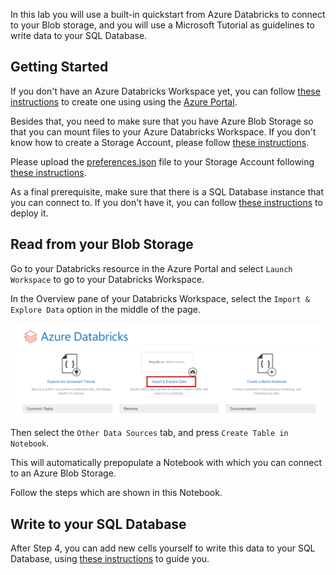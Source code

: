 In this lab you will use a built-in quickstart from Azure Databricks to connect to your Blob storage, and you will use a Microsoft Tutorial as guidelines to write data to your SQL Database.

## Getting Started
If you don't have an Azure Databricks Workspace yet, you can follow [these instructions](https://docs.microsoft.com/en-us/azure/databricks/scenarios/quickstart-create-databricks-workspace-portal?tabs=azure-portal) to create one using using the [Azure Portal](https://portal.azure.com).

Besides that, you need to make sure that you have Azure Blob Storage so that you can mount files to your Azure Databricks Workspace. If you don't know how to create a Storage Account, please follow [these instructions](https://docs.microsoft.com/en-us/azure/storage/common/storage-account-create?tabs=azure-portal).

Please upload the [preferences.json](https://github.com/machteldbogels/handsonlabs/blob/master/etlwithdatabricks/preferences.json) file to your Storage Account following [these instructions](https://docs.microsoft.com/en-us/azure/storage/blobs/storage-quickstart-blobs-portal). 

As a final prerequisite, make sure that there is a SQL Database instance that you can connect to. If you don't have it, you can follow [these instructions](https://docs.microsoft.com/en-us/azure/azure-sql/database/single-database-create-quickstart?tabs=azure-portal) to deploy it.

## Read from your Blob Storage
Go to your Databricks resource in the Azure Portal and select `Launch Workspace` to go to your Databricks Workspace. 

In the Overview pane of your Databricks Workspace, select the `Import & Explore Data` option in the middle of the page.

![Import & Explore](./assets/img001.png)

Then select the `Other Data Sources` tab, and press `Create Table in Notebook`. 

This will automatically prepopulate a Notebook with which you can connect to an Azure Blob Storage.

Follow the steps which are shown in this Notebook. 

## Write to your SQL Database
After Step 4, you can add new cells yourself to write this data to your SQL Database, using [these instructions](https://docs.microsoft.com/en-us/azure/databricks/data/data-sources/sql-databases) to guide you.
